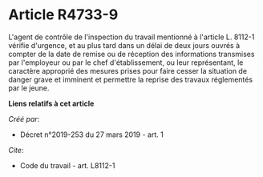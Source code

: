 # Article R4733-9

L'agent de contrôle de l'inspection du travail mentionné à l'article L. 8112-1 vérifie d'urgence, et au plus tard dans un
délai de deux jours ouvrés à compter de la date de remise ou de réception des informations transmises par l'employeur ou par
le chef d'établissement, ou leur représentant, le caractère approprié des mesures prises pour faire cesser la situation de
danger grave et imminent et permettre la reprise des travaux réglementés par le jeune.

**Liens relatifs à cet article**

_Créé par_:

  - Décret n°2019-253 du 27 mars 2019 - art. 1

_Cite_:

  - Code du travail - art. L8112-1
